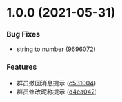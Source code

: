 # 1.0.0 (2021-05-31)


### Bug Fixes

* string to number ([9696072](https://github.com/Cansiny0320/qq-group-bot/commit/9696072a8cb6ce344d6605580655b9bfc0461ff7))


### Features

* 群员撤回消息提示 ([c531004](https://github.com/Cansiny0320/qq-group-bot/commit/c531004ab4224fe3621be77bcdf3bebd2a57323c))
* 群员修改昵称提示 ([d4ea042](https://github.com/Cansiny0320/qq-group-bot/commit/d4ea04283bcaafdd10d9f5dcd4d619f026b1342a))




